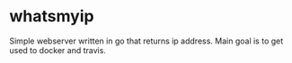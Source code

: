 # whatsmyip
Simple webserver written in go that returns ip address. Main goal is to get used to docker and travis.
